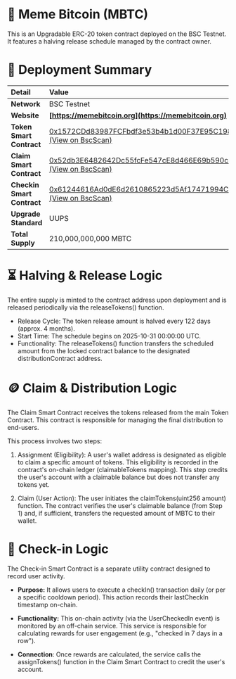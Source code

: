 # 🚀 Meme Bitcoin (MBTC)

This is an Upgradable ERC-20 token contract deployed on the BSC Testnet. It features a halving release schedule managed by the contract owner.

# 📌 Deployment Summary

| Detail                     | Value                                                                                                                                        |
|:---------------------------|:---------------------------------------------------------------------------------------------------------------------------------------------|
| **Network**                | BSC Testnet                                                                                                                                  |
| **Website** | **[https://memebitcoin.org](https://memebitcoin.org)** |
| **Token Smart Contract**   | [0x1572CDd83987FCFbdf3e53b4b1d00F37E95C198B (View on BscScan)](https://testnet.bscscan.com/token/0x1572CDd83987FCFbdf3e53b4b1d00F37E95C198B) |
| **Claim Smart Contract**   | [0x52db3E6482642Dc55fcFe547cE8d466E69b590cD (View on BscScan)](https://testnet.bscscan.com/address/0x52db3E6482642Dc55fcFe547cE8d466E69b590cD) |
| **Checkin Smart Contract** | [0x61244616Ad0dE6d2610865223d5Af17471994Ce3 (View on BscScan)](https://testnet.bscscan.com/address/0x61244616Ad0dE6d2610865223d5Af17471994Ce3) |
| **Upgrade Standard**           | UUPS                                                                                                                                         |
| **Total Supply**               | 210,000,000,000 MBTC                                                                                                                         |


# ⏳ Halving & Release Logic

The entire supply is minted to the contract address upon deployment and is released periodically via the releaseTokens() function.

- Release Cycle: The token release amount is halved every 122 days (approx. 4 months).
- Start Time: The schedule begins on 2025-10-31 00:00:00 UTC.
- Functionality: The releaseTokens() function transfers the scheduled amount from the locked contract balance to the designated distributionContract address.

# 🪙 Claim & Distribution Logic

The Claim Smart Contract receives the tokens released from the main Token Contract. This contract is responsible for managing the final distribution to end-users.

This process involves two steps:

1. Assignment (Eligibility): A user's wallet address is designated as eligible to claim a specific amount of tokens. This eligibility is recorded in the contract's on-chain ledger (claimableTokens mapping). This step credits the user's account with a claimable balance but does not transfer any tokens yet.

2. Claim (User Action): The user initiates the claimTokens(uint256 amount) function. The contract verifies the user's claimable balance (from Step 1) and, if sufficient, transfers the requested amount of MBTC to their wallet.

# 📝 Check-in Logic
The Check-in Smart Contract is a separate utility contract designed to record user activity.

- **Purpose:** It allows users to execute a checkIn() transaction daily (or per a specific cooldown period). This action records their lastCheckIn timestamp on-chain.

- **Functionality:** This on-chain activity (via the UserCheckedIn event) is monitored by an off-chain service. This service is responsible for calculating rewards for user engagement (e.g., "checked in 7 days in a row").

- **Connection**: Once rewards are calculated, the service calls the assignTokens() function in the Claim Smart Contract to credit the user's account.
